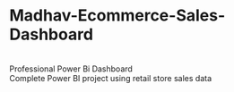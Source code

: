 # Madhav-Ecommerce-Sales-Dashboard
<br>
Professional Power Bi Dashboard
<br>
Complete Power BI project using retail store sales data
